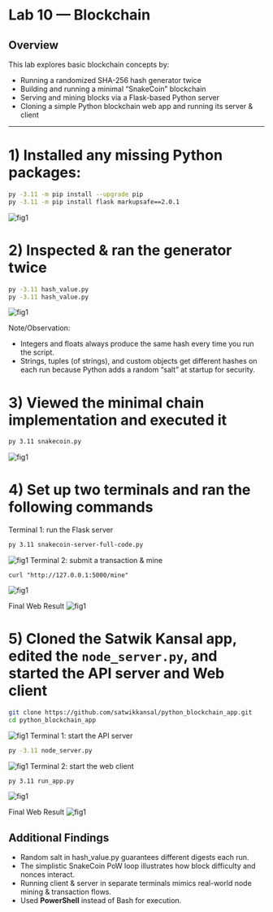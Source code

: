 # Lab 10 — Blockchain

## Overview
This lab explores basic blockchain concepts by:

- Running a randomized SHA-256 hash generator twice  
- Building and running a minimal “SnakeCoin” blockchain  
- Serving and mining blocks via a Flask-based Python server  
- Cloning a simple Python blockchain web app and running its server & client  

---

# 1) Installed any missing Python packages:
```bash
py -3.11 -m pip install --upgrade pip
py -3.11 -m pip install flask markupsafe==2.0.1
```
![fig1](1.png)
# 2) Inspected & ran the generator twice
```bash
py -3.11 hash_value.py
py -3.11 hash_value.py
```
![fig1](2.png)

Note/Observation:
- Integers and floats always produce the same hash every time you run the script.
- Strings, tuples (of strings), and custom objects get different hashes on each run because Python adds a random “salt” at startup for security.

# 3) Viewed the minimal chain implementation and executed it
```bash
py 3.11 snakecoin.py
```
![fig1](3.png)

# 4) Set up two terminals and ran the following commands

Terminal 1: run the Flask server
```bash
py 3.11 snakecoin-server-full-code.py
```
![fig1](4.png)
Terminal 2: submit a transaction & mine
```
curl "http://127.0.0.1:5000/mine"
```
![fig1](5.png)

Final Web Result
![fig1](9(1).png)
# 5) Cloned the Satwik Kansal app, edited the `node_server.py`, and started the API server and Web client 
```bash
git clone https://github.com/satwikkansal/python_blockchain_app.git
cd python_blockchain_app
```
![fig1](6.png)
Terminal 1: start the API server
```bash
py -3.11 node_server.py
```
![fig1](7.png)
Terminal 2: start the web client
```bash
py 3.11 run_app.py
```
![fig1](8.png)

Final Web Result
![fig1](9(2).png)
## Additional Findings
- Random salt in hash_value.py guarantees different digests each run.
- The simplistic SnakeCoin PoW loop illustrates how block difficulty and nonces interact.
- Running client & server in separate terminals mimics real-world node mining & transaction flows.
- Used **PowerShell** instead of Bash for execution.
